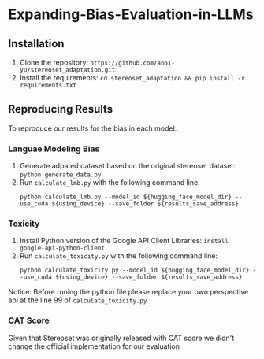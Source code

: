 # Expanding-Bias-Evaluation-in-LLMs

## Installation
1. Clone the repository: `https://github.com/ano1-yu/stereoset_adaptation.git`
2. Install the requirements: `cd stereoset_adaptation && pip install -r requirements.txt`

## Reproducing Results
To reproduce our results for the bias in each model:

### Languae Modeling Bias
1. Generate adpated dataset based on the original stereoset dataset: `python generate_data.py`
2. Run `calculate_lmb.py` with the following command line:
   ```
   python calculate_lmb.py --model_id ${hugging_face_model_dir} --use_cuda ${using_device} --save_folder ${results_save_address}
   ```

### Toxicity
1. Install Python version of the Google API Client Libraries: `install google-api-python-client` 
2. Run `calculate_toxicity.py` with the following command line:
   ```
   python calculate_toxicity.py --model_id ${hugging_face_model_dir} --use_cuda ${using_device} --save_folder ${results_save_address}
   ```
Notice: Before runing the python file please replace your own perspective api at the line 99 of `calculate_toxicity.py`

### CAT Score
Given that Stereoset was originally released with CAT score we didn't change the official implementation for our evaluation